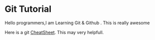 # Git Tutorial 

Hello programmers,I am Learning Git & Github . This is really awesome

Here is a git [CheatSheet](https://www.atlassian.com/git/tutorials/atlassian-git-cheatsheet). This may very helpfull.

